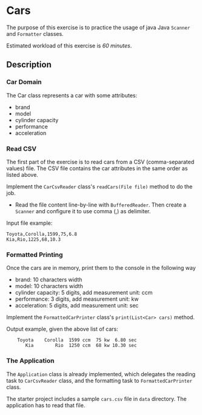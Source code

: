 # Cars

The purpose of this exercise is to practice the usage of java Java `Scanner` and `Formatter` classes.

Estimated workload of this exercise is _60 minutes_.

## Description

### Car Domain

The Car class represents a car with some attributes: 
- brand
- model
- cylinder capacity
- performance
- acceleration

### Read CSV

The first part of the exercise is to read cars from a CSV (comma-separated values) file.
The CSV file contains the car attributes in the same order as listed above.

Implement the `CarCsvReader` class's `readCars(File file)` method to do the job.

- Read the file content line-by-line with `BufferedReader`. Then create a `Scanner` and configure it to use comma (,) as delimiter.

Input file example:

```
Toyota,Corolla,1599,75,6.8
Kia,Rio,1225,68,10.3
```

### Formatted Printing

Once the cars are in memory, print them to the console in the following way

- brand: 10 characters width
- model: 10 characters width
- cylinder capacity: 5 digits, add measurement unit: ccm
- performance: 3 digits, add measurement unit: kw
- acceleration: 5 digits, add measurement unit: sec

Implement the `FormattedCarPrinter` class's `print(List<Car> cars)` method.

Output example, given the above list of cars:

```
    Toyota    Corolla  1599 ccm  75 kw  6.80 sec
       Kia        Rio  1250 ccm  68 kw 10.30 sec
```

### The Application

The `Application` class is already implemented, which delegates
the reading task to `CarCsvReader` class, and the formatting task to `FormattedCarPrinter` class.

The starter project includes a sample `cars.csv` file in `data` directory. The application has to read that file.
